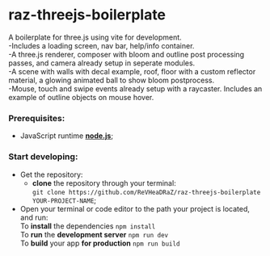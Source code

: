[node]: https://nodejs.org/en

# raz-threejs-boilerplate
A boilerplate for three.js using vite for development.  <br />
-Includes a loading screen, nav bar, help/info container. <br />
-A three.js renderer, composer with bloom and outline post processing passes, and camera already setup in seperate modules. <br />
-A scene with walls with decal example, roof, floor with a custom reflector material, a glowing animated ball to show bloom postprocess. <br />
-Mouse, touch and swipe events already setup with a raycaster. Includes an example of outline objects on mouse hover. <br />

### Prerequisites:

- JavaScript runtime **[node.js][node]**;

### Start developing:

- Get the repository:
  - **clone** the repository through your terminal: <br />
    `git clone https://github.com/ReVHeaDRaZ/raz-threejs-boilerplate YOUR-PROJECT-NAME`;
- Open your terminal or code editor to the path your project is located, and run: <br />
To **install** the dependencies  `npm install` <br />
To **run** the **development server**  `npm run dev` <br />
To **build** your app **for production**  `npm run build` <br />
